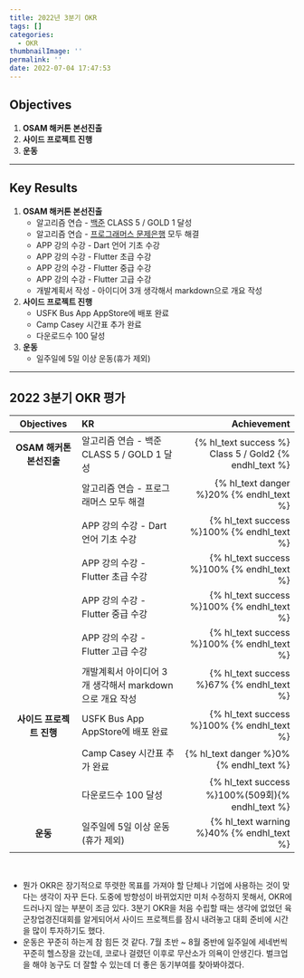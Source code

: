 ```yaml
---
title: 2022년 3분기 OKR
tags: []
categories:
  - OKR
thumbnailImage: ''
permalink: ''
date: 2022-07-04 17:47:53
---
```


<!-- toc -->

## Objectives

1. **OSAM 해커톤 본선진출**
1. **사이드 프로젝트 진행**
1. **운동**

---

## Key Results

1. **OSAM 해커톤 본선진출**
   - 알고리즘 연습 - [백준](https://solved.ac/profile/oxcarxierra) CLASS 5 / GOLD 1 달성
   - 알고리즘 연습 - [프로그래머스 문제은행](https://school.programmers.co.kr/app/courses/14092/dashboard) 모두 해결
   - APP 강의 수강 - Dart 언어 기초 수강
   - APP 강의 수강 - Flutter 초급 수강
   - APP 강의 수강 - Flutter 중급 수강
   - APP 강의 수강 - Flutter 고급 수강
   - 개발계획서 작성 - 아이디어 3개 생각해서 markdown으로 개요 작성
1. **사이드 프로젝트 진행**
   - USFK Bus App AppStore에 배포 완료
   - Camp Casey 시간표 추가 완료
   - 다운로드수 100 달성
1. **운동**
   - 일주일에 5일 이상 운동(휴가 제외)

---

## 2022 3분기 OKR 평가

|        Objectives        | KR                                                      |                                            Achievement |
| :----------------------: | :------------------------------------------------------ | -----------------------------------------------------: |
| **OSAM 해커톤 본선진출** | 알고리즘 연습 - 백준 CLASS 5 / GOLD 1 달성              | {% hl_text success %} Class 5 / Gold2 {% endhl_text %} |
|                          | 알고리즘 연습 - 프로그래머스 모두 해결                  |               {% hl_text danger %}20% {% endhl_text %} |
|                          | APP 강의 수강 - Dart 언어 기초 수강                     |             {% hl_text success %}100% {% endhl_text %} |
|                          | APP 강의 수강 - Flutter 초급 수강                       |             {% hl_text success %}100% {% endhl_text %} |
|                          | APP 강의 수강 - Flutter 중급 수강                       |             {% hl_text success %}100% {% endhl_text %} |
|                          | APP 강의 수강 - Flutter 고급 수강                       |             {% hl_text success %}100% {% endhl_text %} |
|                          | 개발계획서 아이디어 3개 생각해서 markdown으로 개요 작성 |              {% hl_text success %}67% {% endhl_text %} |
| **사이드 프로젝트 진행** | USFK Bus App AppStore에 배포 완료                       |             {% hl_text success %}100% {% endhl_text %} |
|                          | Camp Casey 시간표 추가 완료                             |                {% hl_text danger %}0% {% endhl_text %} |
|                          | 다운로드수 100 달성                                     |       {% hl_text success %}100%(509회){% endhl_text %} |
|         **운동**         | 일주일에 5일 이상 운동(휴가 제외)                       |              {% hl_text warning %}40% {% endhl_text %} |

<br>

- 뭔가 OKR은 장기적으로 뚜렷한 목표를 가져야 할 단체나 기업에 사용하는 것이 맞다는 생각이 자꾸 든다. 도중에 방향성이 바뀌었지만 미처 수정하지 못해서, OKR에 드러나지 않는 부분이 조금 있다. 3분기 OKR을 처음 수립할 때는 생각에 없었던 육군창업경진대회를 알게되어서 사이드 프로젝트를 잠시 내려놓고 대회 준비에 시간을 많이 투자하기도 했다.
- 운동은 꾸준히 하는게 참 힘든 것 같다. 7월 초반 ~ 8월 중반에 일주일에 세네번씩 꾸준히 헬스장을 갔는데, 코로나 걸렸던 이후로 무산소가 의욕이 안생긴다. 벌크업을 해야 농구도 더 잘할 수 있는데 더 좋은 동기부여를 찾아봐야겠다.
